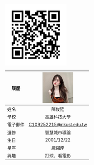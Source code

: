


<img src="https://github.com/csmm9937/002/blob/main/003.png" width=200 height=200/> <BR>

|      履歷        |<img src="https://github.com/csmm9937/002/blob/main/images.jpg" width=100 height=100/>|
| ---------------- |:-----------------------------:|
| 姓名             | 陳俊廷                  |
| 學校             | 高雄科技大學                  |
| 電子郵件         | C109252215@nkust.edu.tw          |
| 選修             | 智慧城市導論                  |
| 生日            | 2001/12/22                  |
| 星座            | 魔羯座                  |
| 興趣            | 打球、看電影                  |
